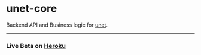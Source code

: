 # unet-core

Backend API and Business logic for [unet](https://github.com/acwilson96/unet).

------

### Live Beta on [Heroku](https://acwilson96-unet.herokuapp.com/)
